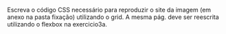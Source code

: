 Escreva o código CSS necessário para reproduzir o site da imagem (em anexo na pasta fixação) utilizando o grid. A mesma pág. deve ser reescrita utilizando o flexbox na exercicio3a.
